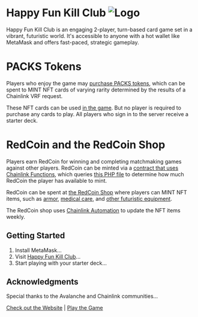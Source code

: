 # Happy Fun Kill Club ![Logo](https://happyfunkillclub.com/images/banner.jpg)

Happy Fun Kill Club is an engaging 2-player, turn-based card game set in a vibrant, futuristic world. It's accessible to anyone with a hot wallet like MetaMask and offers fast-paced, strategic gameplay.

# PACKS Tokens

Players who enjoy the game may [purchase PACKS tokens](https://happyfunkillclub.com/?buyCards=true&skipPrompt=true), which can be spent to MINT NFT cards of varying rarity determined by the results of a Chainlink VRF request. 

These NFT cards can be used [in the game](https://happyfunkillclub.com/game/). But no player is required to purchase any cards to play. All players who sign in to the server receive a starter deck.

# RedCoin and the RedCoin Shop

Players earn RedCoin for winning and completing matchmaking games against other players. RedCoin can be minted via a [contract that uses Chainlink Functions](https://github.com/Donzo/HappyFunKillClub/blob/main/code/sol/cl-functions-mint-redcoin.sol), which queries [this PHP file](https://github.com/Donzo/HappyFunKillClub/blob/main/code/php/mint-redcoin-check.php) to determine how much RedCoin the player has available to mint.  

RedCoin can be spent at [the RedCoin Shop](https://happyfunkillclub.com/?redCoinStore=true&skipPrompt=true) where players can MINT NFT items, such as [armor](https://happyfunkillclub.com/cards/items/level-2-bulletproof-vest/card.jpg), [medical care](https://happyfunkillclub.com/cards/items/intermediate-first-aid-kit/card.jpg), and [other futuristic equipment](https://happyfunkillclub.com/cards/items/advanced-assisted-optics/card.jpg).

The RedCoin shop uses [Chainlink Automation](https://automation.chain.link/) to update the NFT items weekly. 

## Getting Started
1. Install MetaMask...
2. Visit [Happy Fun Kill Club](https://happyfunkillclub.com/game/)...
3. Start playing with your starter deck...

## Acknowledgments
Special thanks to the Avalanche and Chainlink communities...

[Check out the Website](https://happyfunkillclub.com/) | [Play the Game](https://happyfunkillclub.com/game/)
